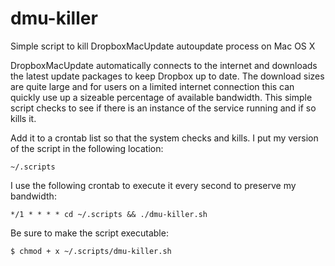 # dmu-killer
Simple script to kill DropboxMacUpdate autoupdate process on Mac OS X

DropboxMacUpdate automatically connects to the internet and downloads the
latest update packages to keep Dropbox up to date. The download sizes are
quite large and for users on a limited internet connection this can quickly
use up a sizeable percentage of available bandwidth.
This simple script checks to see if there is an instance of the service
running and if so kills it. 
 
Add it to a crontab list so that the system checks and kills. I put my 
version of the script in the following location:

`~/.scripts`

I use the following crontab to execute it every second to preserve my bandwidth:

```*/1 * * * * cd ~/.scripts && ./dmu-killer.sh```
 
Be sure to make the script executable:

`$ chmod + x ~/.scripts/dmu-killer.sh`
